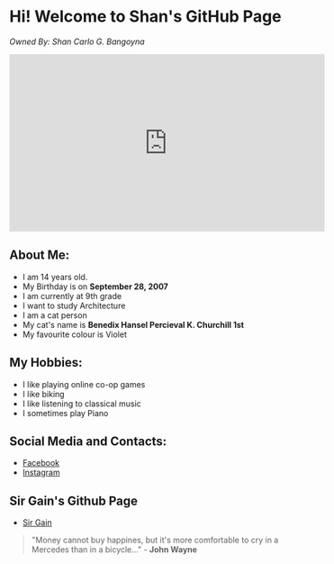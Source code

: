 # Hi! Welcome to **Shan's** GitHub Page
_Owned By: Shan Carlo G. Bangoyna_


<iframe width="560" height="315" src="https://www.youtube.com/embed/ETjfAIHpJjY" title="YouTube video player" frameborder="0" allow="accelerometer; autoplay; clipboard-write; encrypted-media; gyroscope; picture-in-picture" allowfullscreen></iframe>


## **About Me:**

- I am 14 years old.
- My Birthday is on **September 28, 2007**
- I am currently at 9th grade
- I want to study Architecture
- I am a cat person
- My cat's name is **Benedix Hansel Percieval K. Churchill 1st**
- My favourite colour is Violet


## **My Hobbies:**

- I like playing online co-op games
- I like biking
- I like listening to classical music
- I sometimes play Piano


## **Social Media and Contacts:**

- [Facebook](https://www.facebook.com/shan.bangoyna.5/)
- [Instagram](https://www.instagram.com/shanbangz/)


## **Sir Gain's Github Page**
- [Sir Gain](https://641n.github.io/computer-9/)




> "Money cannot buy happines, but it's more comfortable to cry in a Mercedes than in a bicycle..."
                                                                        - **John Wayne**
